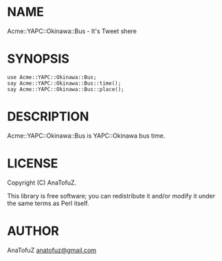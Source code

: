 # NAME

Acme::YAPC::Okinawa::Bus - It's Tweet shere

# SYNOPSIS

    use Acme::YAPC::Okinawa::Bus;
    say Acme::YAPC::Okinawa::Bus::time();
    say Acme::YAPC::Okinawa::Bus::place();

# DESCRIPTION

Acme::YAPC::Okinawa::Bus is YAPC::Okinawa bus time.

# LICENSE

Copyright (C) AnaTofuZ.

This library is free software; you can redistribute it and/or modify
it under the same terms as Perl itself.

# AUTHOR

AnaTofuZ <anatofuz@gmail.com>
